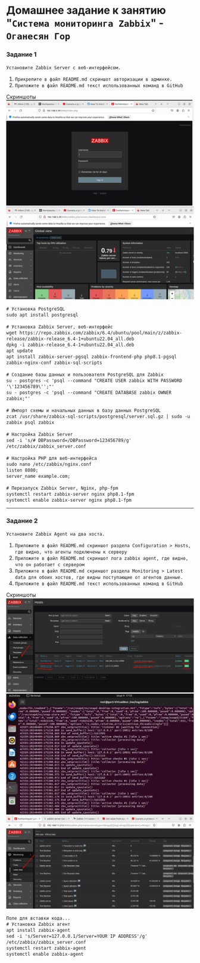 # Домашнее задание к занятию "`Система мониторинга Zabbix`" - `Оганесян Гор`

### Задание 1

`Установите Zabbix Server с веб-интерфейсом.`

1. `Прикрепите в файл README.md скриншот авторизации в админке.`
2. `Приложите в файл README.md текст использованных команд в GitHub`

Скриншоты
![Zabbix Frontend Login](https://github.com/hovhannisyan-code/gitlab-hw/blob/main/img/Screenshot_0.png)
![Zabbix Frontend Dashboard](https://github.com/hovhannisyan-code/gitlab-hw/blob/main/img/Screenshot_1.png)

```
# Установка PostgreSQL
sudo apt install postgresql

# Установка Zabbix Server, веб-интерфейс
wget https://repo.zabbix.com/zabbix/6.4/ubuntu/pool/main/z/zabbix-release/zabbix-release_6.4-1+ubuntu22.04_all.deb
dpkg -i zabbix-release_6.4-1+ubuntu22.04_all.deb
apt update
apt install zabbix-server-pgsql zabbix-frontend-php php8.1-pgsql zabbix-nginx-conf zabbix-sql-scripts

# Создание базы данных и пользователя PostgreSQL для Zabbix
su - postgres -c 'psql --command "CREATE USER zabbix WITH PASSWORD
'\'123456789\'';"'
su - postgres -c 'psql --command "CREATE DATABASE zabbix OWNER zabbix;"'

# Импорт схемы и начальных данных в базу данных PostgreSQL
zcat /usr/share/zabbix-sql-scripts/postgresql/server.sql.gz | sudo -u zabbix psql zabbix

# Настройка Zabbix Server
sed -i 's/# DBPassword=/DBPassword=123456789/g' /etc/zabbix/zabbix_server.conf

# Настройка PHP для веб-интерфейса
sudo nano /etc/zabbix/nginx.conf
listen 8080;
server_name example.com;

# Перезапуск Zabbix Server, Nginx, php-fpm
systemctl restart zabbix-server nginx php8.1-fpm
systemctl enable zabbix-server nginx php8.1-fpm
```

---

### Задание 2

`Установите Zabbix Agent на два хоста.`

1. `Приложите в файл README.md скриншот раздела Configuration > Hosts, где видно, что агенты подключены к серверу`
2. `Приложите в файл README.md скриншот лога zabbix agent, где видно, что он работает с сервером`
3. `Приложите в файл README.md скриншот раздела Monitoring > Latest data для обоих хостов, где видны поступающие от агентов данные.`
4. `Приложите в файл README.md текст использованных команд в GitHub`

Скриншоты
![Hosts](https://github.com/hovhannisyan-code/gitlab-hw/blob/main/img/Screenshot_2.png)
![Logs](https://github.com/hovhannisyan-code/gitlab-hw/blob/main/img/Screenshot_3.png)
![Latest Data](https://github.com/hovhannisyan-code/gitlab-hw/blob/main/img/Screenshot_4.png)

```
Поле для вставки кода...
# Установка Zabbix агент
apt install zabbix-agent
sed -i 's/Server=127.0.0.1/Server=YOUR IP ADDRESS'/g' /etc/zabbix/zabbix_server.conf
systemctl restart zabbix-agent
systemctl enable zabbix-agent
```
